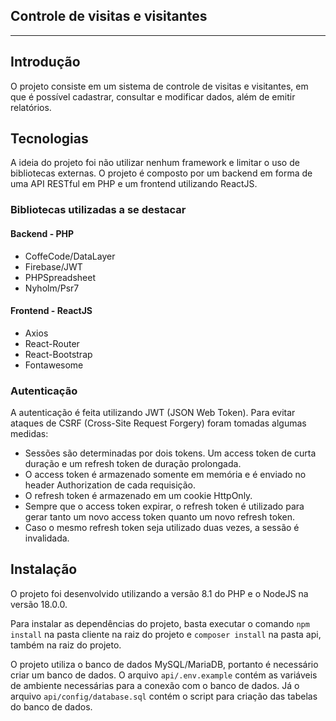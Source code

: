 Controle de visitas e visitantes
---------------------------
---------------------------
## Introdução
O projeto consiste em um sistema de controle de visitas e visitantes, em que é possível 
cadastrar, consultar e modificar dados, além de emitir relatórios.

## Tecnologias
A ideia do projeto foi não utilizar nenhum framework e limitar o uso de bibliotecas externas.
O projeto é composto por um backend em forma de uma API RESTful em PHP e um frontend utilizando ReactJS.

### Bibliotecas utilizadas a se destacar

#### Backend - PHP
- CoffeCode/DataLayer
- Firebase/JWT
- PHPSpreadsheet
- Nyholm/Psr7

#### Frontend - ReactJS
- Axios
- React-Router
- React-Bootstrap
- Fontawesome

### Autenticação
A autenticação é feita utilizando JWT (JSON Web Token). Para evitar ataques de CSRF (Cross-Site Request Forgery) 
foram tomadas algumas medidas:

- Sessões são determinadas por dois tokens. Um access token de curta duração e um refresh token de duração prolongada.
- O access token é armazenado somente em memória e é enviado no header Authorization de cada requisição.
- O refresh token é armazenado em um cookie HttpOnly.
- Sempre que o access token expirar, o refresh token é utilizado para gerar tanto um novo access token quanto um novo refresh token.
- Caso o mesmo refresh token seja utilizado duas vezes, a sessão é invalidada.

## Instalação
O projeto foi desenvolvido utilizando a versão 8.1 do PHP e o NodeJS na versão 18.0.0.

Para instalar as dependências do projeto, basta executar o comando `npm install` 
na pasta cliente na raiz do projeto e `composer install` na pasta api, também na raiz do projeto.

O projeto utiliza o banco de dados MySQL/MariaDB, portanto é necessário criar um banco de dados.
O arquivo `api/.env.example` contém as variáveis de ambiente necessárias para a conexão com o banco de dados.
Já o arquivo `api/config/database.sql` contém o script para criação das tabelas do banco de dados.
